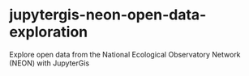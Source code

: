 # jupytergis-neon-open-data-exploration
Explore open data from the National Ecological Observatory Network (NEON) with JupyterGis
